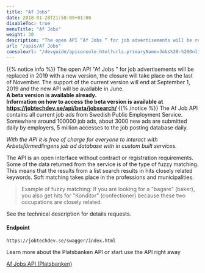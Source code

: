 ```yaml
---
title: "Af Jobs"
date: 2018-01-28T21:58:09+01:00
disableToc: true
menuTitle: "Af Jobs"
weight: 30
description: "The open API “Af Jobs ” for job advertisements will be replaced in 2019 with a new version, the closure will take place on the last of November. The support of the current version will end at September 1, 2019 "
url: "/apis/Af Jobs"   
consoleurl: "/devguide/apiconsole.html?urls.primaryName=Jobs%20-%20Online%20Jobs%20-%20Deprecated"        
---
```




{{% notice info %}}
The open API "Af Jobs " for job advertisements will be replaced in 2019 with a new version, 
the closure will take place on the last of November. The support of the current version will end at September 1, 2019 and the new API will be available in June.   
**A beta version is available already.  
Information on how to access the beta version is available at https://jobtechdev.se/api/beta/jobsearch/**
{{% /notice %}}
The Af Job API contains all current job ads from Swedish Public Employment Service. Somewhere around 100000 job ads, about 3000 new ads are submitted daily by employers, 5 million accesses to the job posting database daily.


*With the API it is free of charge for everyone to interact with Arbetsförmedlingens job ad database with in custom built services.*

The API is an open interface without contract or registration requirements. Some of the data returned from the service is of the type of fuzzy matching.
This means that the results from a list search results in hits closely related keywords. Soft matching takes place in the professions and municipalities.

>Example of fuzzy matching:
If you are looking for a "bagare" (baker), you also get hits for "Konditor" (confectioner) because these two occupations are closely related.

See the technical description for details requests.

#### Endpoint
````
https://jobtechdev.se/swagger/index.html
````


Learn more about the Platsbanken API or start use the API right away

[Af Jobs API (Platsbanken)](/swagger/index.html)
